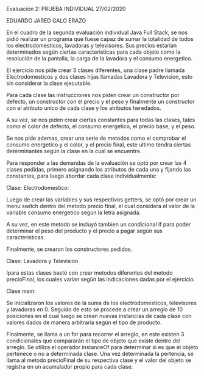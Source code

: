 Evaluación 2: PRUEBA INDIVIDUAL 27/02/2020

EDUARDO JARED GALO ERAZO

En el cuadro de la segunda evaluación individual Java Full Stack, se nos pidió realizar un programa que  fuese capaz de sumar la totalidad de todos los electrodomesticos, lavadoras y televisores. 
Sus precios estarían determinados según ciertas caracteristicas para cada objeto como la resolución de la pantalla, la carga de la lavadora y el consumo energetico. 

El ejercicio nos pide crear 3 clases diferentes, una clase padre llamada Electrodomesticos y dos clases hijas llamadas Lavadora y Television, esto sin considerar la clase ejecutable. 

Para cada clase las instrucciones nos piden crear un constructor por defecto, un constructor con el precio y el peso y finalmente un constructor con el atributo unico de cada clase y los atributos heredados. 

A su vez, se nos piden crear ciertas constantes para todas las clases, tales como el color de defecto, el consumo energetico, el precio base,  y el peso.

Se nos pide ademas, crear  una serie de metodos como el comprobar el consumo energetico y el color, y el precio final, este ultimo tendra ciertas determinantes según la clase en la cual se encuentre.

Para responder a las demandas de la evaluación se optó por crear  las 4 clases pedidas, primero asignando los atributos de cada una y fijando las constantes, para luego abordar cada clase individualmente:

Clase: Electrodomestico:

Luego de crear las variables y sus respectivos getters,  se optó por crear un menu switch dentro del metodo precio final,  el cual considera el  valor de la variable consumo energetico según la letra asignada. 

A su vez, en este metodo se incluyó tambien un condicional if para poder determinar el peso del producto y el precio a pagar según sus caracteristicas. 

Finalmente, se crearon los constructores pedidos. 

Clase: Lavadora y Television

Ipara estas clases bastó con crear metodos diferentes del metodo precioFinal, los cuales  varian según las indicaciones dadas por el ejercicio.

Clase main:

Se inicializaron los valores de la suma de los electrodomesticos, televisores y lavadoras en 0. 
Seguido de esto  se procede a crear un arreglo de 10 posiciones en el cual luego se crean nuevas instancias de  cada clase con valores dados de manera arbitraria según el tipo de producto.

Finalmente,  se  llama  a un for para recorrer el arreglo, en este  existen 3 condicionales que compararán el tipo de objeto que existe dentro del arreglo. Se utiliza el  operador instanceOf para determinar si es que el objeto pertenece o no a determinada clase. Una vez determinada la pertencia, se llama al metodo precioFinal de su respectiva clase y el valor del objeto se registra en un acumulador propio para cada clase. 
